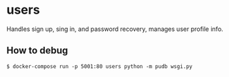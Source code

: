 # users

Handles sign up, sing in, and password recovery, manages user profile
info.

## How to debug

```
$ docker-compose run -p 5001:80 users python -m pudb wsgi.py
```
